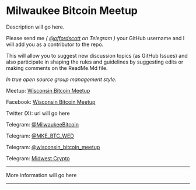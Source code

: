 # Milwaukee Bitcoin Meetup

Description will go here.

Please send me _( [@offordscott](https://t.me/offordscott) on Telegram )_ your GitHub username and I will add you as a contributor to the repo.

This will allow you to suggest new discussion topics (as GitHub Issues) and also participate in shaping the rules and guidelines by suggesting edits or making comments on the ReadMe.Md file. 

_In true open source group management style._

Meetup: [Wisconsin Bitcoin Meetup](https://www.meetup.com/milwaukee-wisconsin-bitcoin-meetup)

Facebook: [Wisconsin Bitcoin Meetup](https://www.facebook.com/groups/wisconsinbitcoin/)

Twitter (X): url will go here
  
Telegram: [@MilwaukeeBitcoin](https://t.me/MilwaukeeBitcoin/3)

Telegram: [@MKE_BTC_WED](https://t.me/MKE_BTC_WED)

Telegram: [@wisconsin_bitcoin_meetup](https://t.me/wisconsin_bitcoin_meetup)

Telegram: [Midwest Crypto](https://t.me/+RW2Wv7xVSi1021ha)


-------------------------------------------

More information will go here

-------------------------------------------

